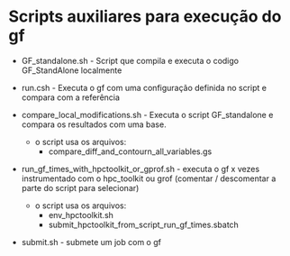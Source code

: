 # Scripts auxiliares para execução do gf

- GF_standalone.sh					                - Script que compila e executa o codigo GF_StandAlone localmente

- run.csh						                        - Executa o gf com uma configuração definida no script e compara com a referência

- compare_local_modifications.sh            - Executa o script GF_standalone e compara os resultados com uma base.
  - o script usa os arquivos:
    - compare_diff_and_contourn_all_variables.gs

- run_gf_times_with_hpctoolkit_or_gprof.sh  - executa o gf x vezes instrumentado com o hpc_toolkit ou grof (comentar / descomentar a parte do script para selecionar)
  - o script usa os arquivos: 
    - env_hpctoolkit.sh
    - submit_hpctoolkit_from_script_run_gf_times.sbatch

- submit.sh                                 - submete um job com o gf
